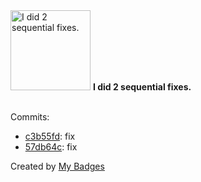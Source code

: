 <img src="https://my-badges.github.io/my-badges/fix-2.png" alt="I did 2 sequential fixes." title="I did 2 sequential fixes." width="128">
<strong>I did 2 sequential fixes.</strong>
<br><br>

Commits:

- <a href="https://github.com/Sajjon/rs_bybit/commit/c3b55fdaa4284e6aa6e70ac8a212fd4181a69f6e">c3b55fd</a>: fix
- <a href="https://github.com/Sajjon/rs_bybit/commit/57db64c4e15ac6586c1a11a1b14b229d172eee97">57db64c</a>: fix


Created by <a href="https://github.com/my-badges/my-badges">My Badges</a>